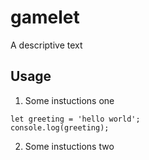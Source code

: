 # gamelet

A descriptive text

## Usage

1. Some instuctions one

```\\ simple test code
let greeting = 'hello world';
console.log(greeting);
```

2. Some instuctions two